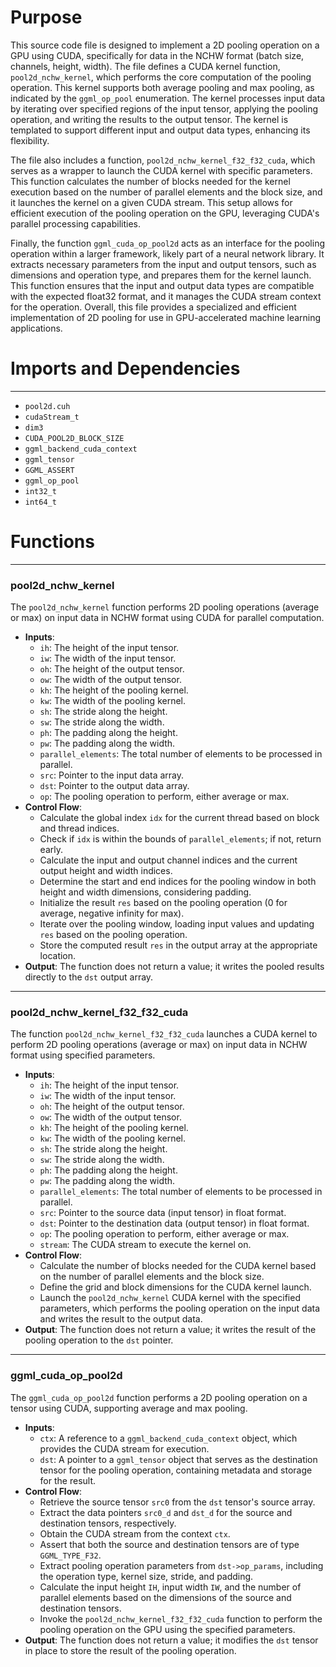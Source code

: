 # Purpose
This source code file is designed to implement a 2D pooling operation on a GPU using CUDA, specifically for data in the NCHW format (batch size, channels, height, width). The file defines a CUDA kernel function, `pool2d_nchw_kernel`, which performs the core computation of the pooling operation. This kernel supports both average pooling and max pooling, as indicated by the `ggml_op_pool` enumeration. The kernel processes input data by iterating over specified regions of the input tensor, applying the pooling operation, and writing the results to the output tensor. The kernel is templated to support different input and output data types, enhancing its flexibility.

The file also includes a function, `pool2d_nchw_kernel_f32_f32_cuda`, which serves as a wrapper to launch the CUDA kernel with specific parameters. This function calculates the number of blocks needed for the kernel execution based on the number of parallel elements and the block size, and it launches the kernel on a given CUDA stream. This setup allows for efficient execution of the pooling operation on the GPU, leveraging CUDA's parallel processing capabilities.

Finally, the function `ggml_cuda_op_pool2d` acts as an interface for the pooling operation within a larger framework, likely part of a neural network library. It extracts necessary parameters from the input and output tensors, such as dimensions and operation type, and prepares them for the kernel launch. This function ensures that the input and output data types are compatible with the expected float32 format, and it manages the CUDA stream context for the operation. Overall, this file provides a specialized and efficient implementation of 2D pooling for use in GPU-accelerated machine learning applications.
# Imports and Dependencies

---
- `pool2d.cuh`
- `cudaStream_t`
- `dim3`
- `CUDA_POOL2D_BLOCK_SIZE`
- `ggml_backend_cuda_context`
- `ggml_tensor`
- `GGML_ASSERT`
- `ggml_op_pool`
- `int32_t`
- `int64_t`


# Functions

---
### pool2d\_nchw\_kernel
The `pool2d_nchw_kernel` function performs 2D pooling operations (average or max) on input data in NCHW format using CUDA for parallel computation.
- **Inputs**:
    - `ih`: The height of the input tensor.
    - `iw`: The width of the input tensor.
    - `oh`: The height of the output tensor.
    - `ow`: The width of the output tensor.
    - `kh`: The height of the pooling kernel.
    - `kw`: The width of the pooling kernel.
    - `sh`: The stride along the height.
    - `sw`: The stride along the width.
    - `ph`: The padding along the height.
    - `pw`: The padding along the width.
    - `parallel_elements`: The total number of elements to be processed in parallel.
    - `src`: Pointer to the input data array.
    - `dst`: Pointer to the output data array.
    - `op`: The pooling operation to perform, either average or max.
- **Control Flow**:
    - Calculate the global index `idx` for the current thread based on block and thread indices.
    - Check if `idx` is within the bounds of `parallel_elements`; if not, return early.
    - Calculate the input and output channel indices and the current output height and width indices.
    - Determine the start and end indices for the pooling window in both height and width dimensions, considering padding.
    - Initialize the result `res` based on the pooling operation (0 for average, negative infinity for max).
    - Iterate over the pooling window, loading input values and updating `res` based on the pooling operation.
    - Store the computed result `res` in the output array at the appropriate location.
- **Output**: The function does not return a value; it writes the pooled results directly to the `dst` output array.


---
### pool2d\_nchw\_kernel\_f32\_f32\_cuda
The function `pool2d_nchw_kernel_f32_f32_cuda` launches a CUDA kernel to perform 2D pooling operations (average or max) on input data in NCHW format using specified parameters.
- **Inputs**:
    - `ih`: The height of the input tensor.
    - `iw`: The width of the input tensor.
    - `oh`: The height of the output tensor.
    - `ow`: The width of the output tensor.
    - `kh`: The height of the pooling kernel.
    - `kw`: The width of the pooling kernel.
    - `sh`: The stride along the height.
    - `sw`: The stride along the width.
    - `ph`: The padding along the height.
    - `pw`: The padding along the width.
    - `parallel_elements`: The total number of elements to be processed in parallel.
    - `src`: Pointer to the source data (input tensor) in float format.
    - `dst`: Pointer to the destination data (output tensor) in float format.
    - `op`: The pooling operation to perform, either average or max.
    - `stream`: The CUDA stream to execute the kernel on.
- **Control Flow**:
    - Calculate the number of blocks needed for the CUDA kernel based on the number of parallel elements and the block size.
    - Define the grid and block dimensions for the CUDA kernel launch.
    - Launch the `pool2d_nchw_kernel` CUDA kernel with the specified parameters, which performs the pooling operation on the input data and writes the result to the output data.
- **Output**: The function does not return a value; it writes the result of the pooling operation to the `dst` pointer.


---
### ggml\_cuda\_op\_pool2d
The `ggml_cuda_op_pool2d` function performs a 2D pooling operation on a tensor using CUDA, supporting average and max pooling.
- **Inputs**:
    - `ctx`: A reference to a `ggml_backend_cuda_context` object, which provides the CUDA stream for execution.
    - `dst`: A pointer to a `ggml_tensor` object that serves as the destination tensor for the pooling operation, containing metadata and storage for the result.
- **Control Flow**:
    - Retrieve the source tensor `src0` from the `dst` tensor's source array.
    - Extract the data pointers `src0_d` and `dst_d` for the source and destination tensors, respectively.
    - Obtain the CUDA stream from the context `ctx`.
    - Assert that both the source and destination tensors are of type `GGML_TYPE_F32`.
    - Extract pooling operation parameters from `dst->op_params`, including the operation type, kernel size, stride, and padding.
    - Calculate the input height `IH`, input width `IW`, and the number of parallel elements based on the dimensions of the source and destination tensors.
    - Invoke the `pool2d_nchw_kernel_f32_f32_cuda` function to perform the pooling operation on the GPU using the specified parameters.
- **Output**: The function does not return a value; it modifies the `dst` tensor in place to store the result of the pooling operation.


